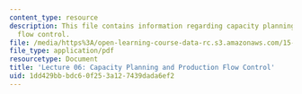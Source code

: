 ```yaml
---
content_type: resource
description: This file contains information regarding capacity planning and production
  flow control.
file: /media/https%3A/open-learning-course-data-rc.s3.amazonaws.com/15-772j-d-lab-supply-chains-fall-2014/1dd429bbbdc60f253a127439dada6ef2_MIT15_772JF14_Lec06.pdf
file_type: application/pdf
resourcetype: Document
title: 'Lecture 06: Capacity Planning and Production Flow Control'
uid: 1dd429bb-bdc6-0f25-3a12-7439dada6ef2
---
```


